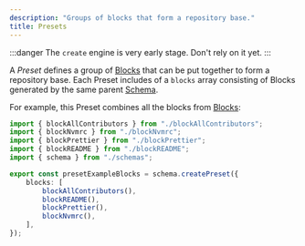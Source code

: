 ```yaml
---
description: "Groups of blocks that form a repository base."
title: Presets
---
```


:::danger
The `create` engine is very early stage.
Don't rely on it yet.
:::

A _Preset_ defines a group of [Blocks](./blocks) that can be put together to form a repository base.
Each Preset includes of a `blocks` array consisting of Blocks generated by the same parent [Schema](./schemas).

For example, this Preset combines all the blocks from [Blocks](./blocks):

```ts
import { blockAllContributors } from "./blockAllContributors";
import { blockNvmrc } from "./blockNvmrc";
import { blockPrettier } from "./blockPrettier";
import { blockREADME } from "./blockREADME";
import { schema } from "./schemas";

export const presetExampleBlocks = schema.createPreset({
	blocks: [
		blockAllContributors(),
		blockREADME(),
		blockPrettier(),
		blockNvmrc(),
	],
});
```
